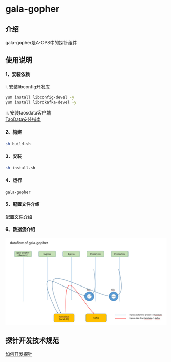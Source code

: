 # gala-gopher

## 介绍
gala-gopher是A-OPS中的探针组件


## 使用说明
#### 1、安装依赖
i. 安装libconfig开发库
```bash
yum install libconfig-devel -y
yum install librdkafka-devel -y
```
ii. 安装taosdata客户端<br>
[TaoData安装指南](https://www.taosdata.com/cn/getting-started/#%E9%80%9A%E8%BF%87%E5%AE%89%E8%A3%85%E5%8C%85%E5%AE%89%E8%A3%85)

#### 2、构建
```bash
sh build.sh
```

#### 3、安装
```bash
sh install.sh
```

#### 4、运行
```bash
gala-gopher
```

#### 5、配置文件介绍
[配置文件介绍](doc/conf_introduction.md)

#### 6、数据流介绍
![dataflow](doc/dataflow.jpg)

## 探针开发技术规范
[如何开发探针](doc/how_to_add_probe.md)
